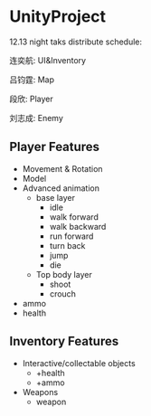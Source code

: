 # UnityProject

12.13 night taks distribute schedule:

连奕航: UI&Inventory

吕钧霆: Map

段欣: Player

刘志成: Enemy



## Player Features

- Movement & Rotation
- Model
- Advanced animation
  - base layer
    - idle
    - walk forward
    - walk backward
    - run forward 
    - turn back
    - jump
    - die
  - Top body layer
    - shoot
    - crouch
- ammo
- health



## Inventory Features

- Interactive/collectable objects
  - +health
  - +ammo
- Weapons
  - weapon

